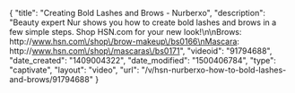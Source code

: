 {
    "title": "Creating Bold Lashes and Brows - Nurberxo",
    "description": "Beauty expert Nur shows you how to create bold lashes and brows in a few simple steps. Shop HSN.com for your new look!\n\nBrows: http:\/\/www.hsn.com\/shop\/brow-makeup\/bs0166\nMascara: http:\/\/www.hsn.com\/shop\/mascaras\/bs0171",
    "videoid": "91794688",
    "date_created": "1409004322",
    "date_modified": "1500406784",
    "type": "captivate",
    "layout": "video",
    "url": "\/v\/hsn-nurberxo-how-to-bold-lashes-and-brows\/91794688"
}